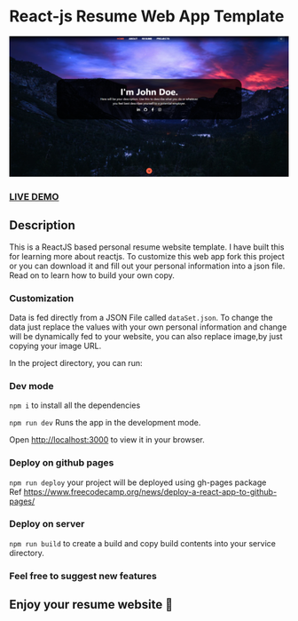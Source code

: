# React-js Resume Web App Template

![ReactJS Resume Website Template](cv-template.png?raw=true "ReactJS Resume Website Template")

### <a href="https://cv-template-react.herokuapp.com/">LIVE DEMO</a>

## Description

This is a ReactJS based personal resume website template. I have built this for learning more about reactjs. To customize this web app fork this project or you can download it and fill out your personal information into a json file. Read on to learn how to build your own copy.

### Customization

Data is fed directly from a JSON File called `dataSet.json`. To change the data just replace the values with your own personal information and change will be dynamically fed to your website, you can also replace image,by just copying your image URL.

In the project directory, you can run:

### Dev mode

`npm i` to install all the dependencies

`npm run dev` Runs the app in the development mode.

Open [http://localhost:3000](http://localhost:3000) to view it in your browser.

### Deploy on github pages

`npm run deploy` your project will be deployed using gh-pages package\
Ref https://www.freecodecamp.org/news/deploy-a-react-app-to-github-pages/

### Deploy on server

`npm run build` to create a build and copy build contents into your service directory.

### Feel free to suggest new features

## Enjoy your resume website 🎉
